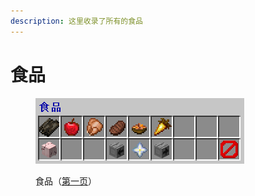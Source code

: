 ```yaml
---
description: 这里收录了所有的食品
---
```


# 食品

<figure><img src="../../../.gitbook/assets/image (15).png" alt=""><figcaption><p>食品（<a href="../../../xin-shou-kuai-su-shang-shou/you-xi-liu-cheng/zhan-qian-zhun-bei/xi-tong-shang-dian.md">第一页</a>）</p></figcaption></figure>
